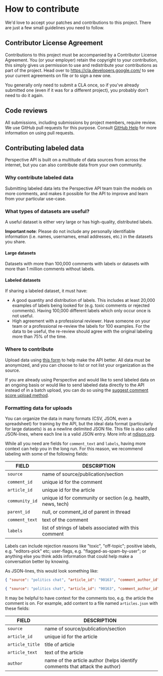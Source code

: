 # How to contribute

We'd love to accept your patches and contributions to this project. There are
just a few small guidelines you need to follow.

## Contributor License Agreement

Contributions to this project must be accompanied by a Contributor License
Agreement. You (or your employer) retain the copyright to your contribution,
this simply gives us permission to use and redistribute your contributions as
part of the project. Head over to <https://cla.developers.google.com/> to see
your current agreements on file or to sign a new one.

You generally only need to submit a CLA once, so if you've already submitted one
(even if it was for a different project), you probably don't need to do it
again.

## Code reviews

All submissions, including submissions by project members, require review. We
use GitHub pull requests for this purpose. Consult [GitHub Help] for more
information on using pull requests.

[GitHub Help]: https://help.github.com/articles/about-pull-requests/

## Contributing labeled data

Perspective API is built on a multitude of data sources from across the internet,
but you can also contribute data from your own community.

### Why contribute labeled data

Submitting labeled data lets the Perspective API team train the models on more
comments, and makes it possible for the API to improve and learn from your
particular use-case.

### What types of datasets are useful?

A useful dataset is either very large or has high-quality, distributed labels.

**Important note**: Please do not include any personally identifiable information
(i.e. names, usernames, email addresses, etc.) in the datasets you share.

#### Large datasets

Datasets with more than 100,000 comments with labels or datasets with more than
1 million comments without labels.

#### Labeled datasets

If sharing a labeled dataset, it must have:

+ A good quantity and distribution of labels. This includes at least 20,000
examples of labels being looked for (e.g. toxic comments or rejected comments).
Having 100,000 different labels which only occur once is not useful.
+ High agreement with a professional reviewer. Have someone on your team or a
professional re-review the labels for 100 examples. For the data to be useful,
the re-review should agree with the original labeling more than 75% of the time.

### Where to contribute

Upload data using [this form](https://docs.google.com/forms/d/e/1FAIpQLScAivfFHiwq08JfsHuIkTbdECLK0nSmyBi4JMvaqDrom2aVQw/viewform?c=0&w=1)
to help make the API better. All data must be anonymized, and you can choose
to list or not list your organization as the source.

If you are already using Perspective and would like to send labeled data on an
ongoing basis or would like to send labeled data directly to the API instead of
in a batch upload, you can do so using the
[suggest comment score upload method](https://support.perspectiveapi.com/s/article/score-feedback).
 
### Formatting data for uploads

You can organize the data in many formats (CSV, JSON, even a spreadsheet) for
training by the API, but the ideal data format (particularly for large datasets)
is as a newline delimited JSON file. This file is also called JSON-lines, where
each line is a valid JSON entry. More info at [ndjson.org](https://ndjson.org).
 
While all you need are fields for `comment_text` and `labels`, having more
context can help you in the long run. For this reason, we recommend labeling
with some of the following fields:

| FIELD | DESCRIPTION |
| -- | -- |
| `source` | name of source/publication/section |
| `comment_id` | unique id for the comment |
| `article_id` | unique id for the article |
| `community_id` | unique id for community or section (e.g. health, news, tech) |
| `parent_id` | null, or comment_id of parent in thread |
| `comment_text` | text of the comment |
| `labels` | list of strings of labels associated with this comment |

Labels can include rejection reasons like "toxic", "off-topic"; positive labels, e.g.
"editors-pick" etc; user-flags, e.g. "flagged-as-spam-by-user"; or anything else you
think adds information that could help make a conversation better by knowing.

As JSON-lines, this would look something like:
 
```json
{ "source": "politics chat", "article_id": "90163", "comment_author_id": "4acf39f1e2", "parent_id": "47210", "comment_text": "You are a stupid idiot", "comment_id": "47212", "labels": ["obscene"]}

{ "source": "politics chat", "article_id": "90163", "comment_author_id": "e9af5bb45", "parent_id": "47212", "comment_text": "You, are the real dummy here! fool!", "comment_id": "47213", "labels": ["personal_attack"]}
```

It may be helpful to have context for the comments too, e.g. the article the comment
is on. For example, add content to a file named `articles.json` with these fields:

| FIELD | DESCRIPTION |
| -- | -- |
| `source` | name of source/publication/section |
| `article_id` | unique id for the article |
| `article_title` | title of article |
| `article_text` | text of the article |
| `author` | name of the article author (helps identify comments that attack the author) |
